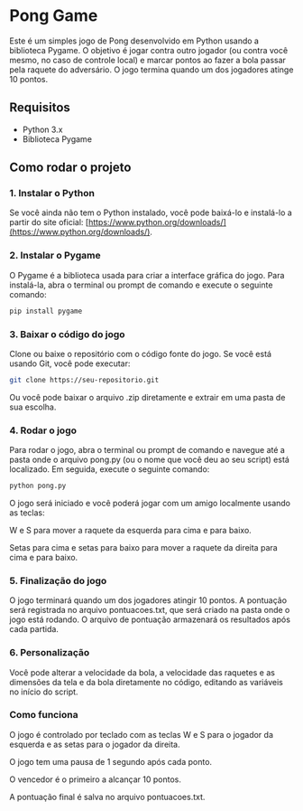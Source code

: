 # Pong Game

Este é um simples jogo de Pong desenvolvido em Python usando a biblioteca Pygame. O objetivo é jogar contra outro jogador (ou contra você mesmo, no caso de controle local) e marcar pontos ao fazer a bola passar pela raquete do adversário. O jogo termina quando um dos jogadores atinge 10 pontos.

## Requisitos

- Python 3.x
- Biblioteca Pygame

## Como rodar o projeto

### 1. Instalar o Python

Se você ainda não tem o Python instalado, você pode baixá-lo e instalá-lo a partir do site oficial: [https://www.python.org/downloads/](https://www.python.org/downloads/).

### 2. Instalar o Pygame

O Pygame é a biblioteca usada para criar a interface gráfica do jogo. Para instalá-la, abra o terminal ou prompt de comando e execute o seguinte comando:

```bash
pip install pygame
```

### 3. Baixar o código do jogo

 Clone ou baixe o repositório com o código fonte do jogo. Se você está usando Git, você pode executar:
```bash
git clone https://seu-repositorio.git
```
Ou você pode baixar o arquivo .zip diretamente e extrair em uma pasta de sua escolha.

### 4. Rodar o jogo
Para rodar o jogo, abra o terminal ou prompt de comando e navegue até a pasta onde o arquivo pong.py (ou o nome que você deu ao seu script) está localizado. Em seguida, execute o seguinte comando:

```bash
python pong.py
```
O jogo será iniciado e você poderá jogar com um amigo localmente usando as teclas:

W e S para mover a raquete da esquerda para cima e para baixo.

Setas para cima e setas para baixo para mover a raquete da direita para cima e para baixo.

### 5. Finalização do jogo
O jogo terminará quando um dos jogadores atingir 10 pontos. A pontuação será registrada no arquivo pontuacoes.txt, que será criado na pasta onde o jogo está rodando. O arquivo de pontuação armazenará os resultados após cada partida.

### 6. Personalização
Você pode alterar a velocidade da bola, a velocidade das raquetes e as dimensões da tela e da bola diretamente no código, editando as variáveis no início do script.

### Como funciona
O jogo é controlado por teclado com as teclas W e S para o jogador da esquerda e as setas para o jogador da direita.

O jogo tem uma pausa de 1 segundo após cada ponto.

O vencedor é o primeiro a alcançar 10 pontos.

A pontuação final é salva no arquivo pontuacoes.txt.
